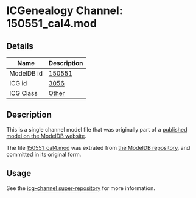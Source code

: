 # ICGenealogy Channel: 150551\_cal4.mod

## Details

Name | Description
---- | -----------
ModelDB id | [150551](http://senselab.med.yale.edu/ModelDB/ShowModel.cshtml?model=150551)
ICG id | [3056](http://icg.neurotheory.ox.ac.uk/channels/other/3056)
ICG Class | [Other](http://icg.neurotheory.ox.ac.uk/channels/other)

## Description

This is a single channel model file that was originally part of a [published model on the ModelDB website](http://senselab.med.yale.edu/mModelDB/ShowModel.cshtml?model=150551).

The file [150551\_cal4.mod](150551_cal4.mod) was extrated from [the ModelDB repository](http://senselab.med.yale.edu/ModelDB/ShowModel.cshtml?model=150551), and committed in its original form.

## Usage

See the [icg-channel super-repository](https://github.com/icgenealogy/icg-channels) for more information.